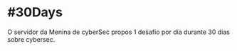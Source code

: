 # #30Days

O servidor da Menina de cyberSec propos 1 desafio por dia durante 30 dias sobre cybersec.